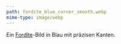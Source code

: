 ```yaml
---
path: fordite_blue_corner_smooth.webp
mime-type: image/webp
---
```


Ein [Fordite](/tags/fordite)-Bild in Blau mit präzisen Kanten.
